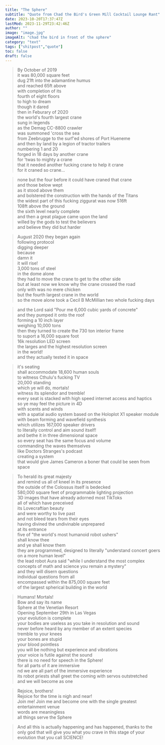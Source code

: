 ```yaml
---
title: "The Sphere"
subtitle: "Quote from Chad the Bird's Green Mill Cocktail Lounge Rant"
date: 2023-10-20T17:37:47Z
lastMod: 2023-11-29T23:42:46Z
author: ""
image: "image.jpg"
imageAlt: "chad the bird in front of the sphere"
category: "text"
tags: ["shitpost","quote"]
toc: false
draft: false
---
```

>By October of 2019  
it was 80,000 square feet  
dug 21ft into the adamantine humus  
and reached 65ft above  
with completion of its  
fourth of eight floors  
to high to dream  
though it dared  
then in Feburary of 2020  
the world's fourth largest crane  
sung in legends  
as the Demag CC-8800 crawler  
was summoned 'cross the sea  
from Zeebrugge to the surf'ed shores of Port Hueneme  
and then by land by a legion of tractor trailers  
numbering 1 and 20  
forged in 18 days by another crane  
for 'twas to mighty a crane  
that it needed another fucking crane to help it crane  
for it craned so crane...  

>none but the four before it could have craned that crane  
and those below wept  
as it stood above them  
and bolstered the construction with the hands of the Titans  
the widest part of this fucking ziggurat was now 516ft  
108ft above the ground  
the sixth level nearly complete  
and then a great plague came upon the land  
willed by the gods to test the believers  
and believe they did but harder  

>August 2020 they began again  
following protocol  
digging deeper  
because  
damn it  
it will rise!  
3,000 tons of steel  
in the dome alone  
they had to move the crane to get to the other side  
but at least now we know why the crane crossed the road  
only with was no mere chicken  
but the fourth largest crane in the world  
so the move alone took a Cecil B McMillian two whole fucking days  

>and the Lord said "Pour me 6,000 cubic yards of concrete"  
and they pumped it onto the roof  
forming a 10 inch layer  
weighing 10,000 tons  
then they turned to create the 730 ton interior frame  
to suport a 16,000 square foot  
16k resolution LED screen  
the larges and the highest resolution screen  
in the world!  
and they actually tested it in space  

>it's seating  
shall accommodate 18,600 human souls  
to witness Cthulu's fucking TV  
20,000 standing  
which ye will do, mortals!  
witness its splendor and tremble!  
every seat is stacked with high speed internet access and haptics  
so ye may feel the picture in 4D  
with scents and winds  
with a spatial audio system based on the Holoplot X1 speaker module  
with beam forming and wavefield synthesis  
which utilizes 167,000 speaker drivers  
to literally control and aim sound itself!  
and bethe it in three dimensional space  
so every seat has the same focus and volume  
commanding the waves themselves  
like Doctors Stranges's podcast  
creating a system  
that would give James Cameron a boner that could be seen from space  

>To herald its great majesty  
and remind us all of kneel in its presence  
the outside of the Colossus itself is bedecked  
580,000 square feet of programmable lighting projection  
3D images that have already adorned most TikToks  
all of which have preceived  
its Lovecraftian beauty  
and were worthy to live past  
and not bleed tears from their eyes  
having divined the undivinable unprepared  
at its entrance  
five of "the world's most humanoid robot ushers"  
shall know thee  
and ye shall know them  
they are programmed, designed to literally "understand concert goers on a more human level"  
the lead robot Aura said "while I understand the most complex concepts of math and science you remain a mystery"  
and they will disern questions  
individual questions from all  
encompassed within the 875,000 square feet  
of the largest spherical building in the world  

>Humans! Mortals!  
Bow and say its name  
Sphere at the Venetian Resort  
Opening September 29th in Las Vegas  
your evolution is complete  
your bodies are useless as you take in resolution and sound  
never before heard by any member of an extent species  
tremble to your knees  
your bones are stupid  
your blood pointless  
you will be nothing but experience and vibrations  
your voice is futile against the sound  
there is no need for speech in the Sphere!  
for all parts of it are immersive  
nd we are all part of the immersive experience  
its robot priests shall greet the coming with servos outstretched  
and we will become as one  

>Rejoice, brothers!  
Rejoice for the time is nigh and near!  
Join me! Join me and become one with the single greatest entertainment venue  
words are meaningless  
all things serve the Sphere   

>And all this is actually happening and has happened, thanks to the only god that will give you what you crave in this stage of your evolution that you call SCIENCE!  

